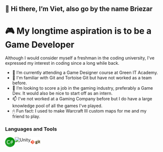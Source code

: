 ## 👋 Hi there, I’m Viet, also go by the name Briezar

# 🎮 My longtime aspiration is to be a Game Developer
Although I would consider myself a freshman in the coding university, I've expressed my interest in coding since a long while back.

- 🌱 I’m currently attending a Game Designer course at Green IT Academy.
- 🐢 I'm familiar with Git and Tortoise Git but have not worked as a team before.
- 🎈 I’m looking to score a job in the gaming industry, preferably a Game Dev. It would also be nice to start off as an intern.
- 📫 I've not worked at a Gaming Company before but I do have a large knowledge pool of all the games I've played.
- 🖱 Fun fact: I used to make Warcraft III custom maps for me and my friend to play.

### Languages and Tools
<img align="left" alt="C#" height="32" src="https://raw.githubusercontent.com/github/explore/80688e429a7d4ef2fca1e82350fe8e3517d3494d/topics/csharp/csharp.png" />
<img align="left" alt="Unity" height="32" src="https://upload.wikimedia.org/wikipedia/commons/thumb/c/c4/Unity_2021.svg/1920px-Unity_2021.svg.png" />
<img align="left" alt="Git" height="32" src="https://raw.githubusercontent.com/github/explore/80688e429a7d4ef2fca1e82350fe8e3517d3494d/topics/git/git.png" />

